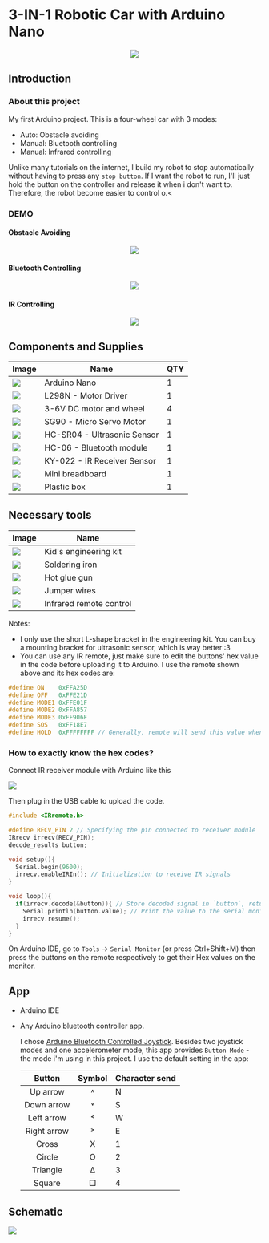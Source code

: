 # 3-IN-1 Robotic Car with Arduino Nano
<p align="center">
  <img src="images/cover.jpg"/>
</p>

## Introduction
### About this project
My first Arduino project. This is a four-wheel car with 3 modes:
- Auto: Obstacle avoiding
- Manual: Bluetooth controlling
- Manual: Infrared controlling

Unlike many tutorials on the internet, I build my robot to stop automatically without having to press any `stop button`. If I want the robot to run, I'll just hold the button on the controller and release it when i don't want to. Therefore, the robot become easier to control o.<

### DEMO
#### Obstacle Avoiding
<p align="center">
  <img src="images/DEMO/obstacle_avoiding.gif"/>
</p>

#### Bluetooth Controlling
<p align="center">
  <img src="images/DEMO/bluetooth_controlling.gif"/>
</p>

#### IR Controlling
<p align="center">
  <img src="images/DEMO/IR_controlling.gif"/>
</p>

## Components and Supplies
| Image                                      | Name                        | QTY |
|--------------------------------------------|-----------------------------|-----|
| ![](images/components/arduino_nano.png)    | Arduino Nano                | 1   |
| ![](images/components/L298N.png)           | L298N - Motor Driver        | 1   |
| ![](images/components/DC_motor.png)        | 3-6V DC motor and wheel     | 4   |
| ![](images/components/SG90.png)            | SG90 - Micro Servo Motor    | 1   |
| ![](images/components/HC_SR04.png)         | HC-SR04 - Ultrasonic Sensor | 1   |
| ![](images/components/HC_06.png)           | HC-06 - Bluetooth module    | 1   |
| ![](images/components/KY_022.png)          | KY-022 - IR Receiver Sensor | 1   |
| ![](images/components/mini_breadboard.png) | Mini breadboard             | 1   |
| ![](images/components/box.png)             | Plastic box                 | 1   |

## Necessary tools
| Image                                      | Name                    |
|--------------------------------------------|-------------------------|
| ![](images/components/engineering_kit.png) | Kid's engineering kit   |
| ![](images/components/soldering_iron.png)  | Soldering iron          |
| ![](images/components/glue_gun.png)        | Hot glue gun            |
| ![](images/components/jumper_wires.png)    | Jumper wires            |
| ![](images/components/IRremote.png)        | Infrared remote control |

Notes:
- I only use the short L-shape bracket in the engineering kit. You can buy a mounting bracket for ultrasonic sensor, which is way better :3
- You can use any IR remote, just make sure to edit the buttons' hex value in the code before uploading it to Arduino. I use the remote shown above and its hex codes are:
```c
#define ON    0xFFA25D
#define OFF   0xFFE21D
#define MODE1 0xFFE01F
#define MODE2 0xFFA857
#define MODE3 0xFF906F
#define SOS   0xFF18E7
#define HOLD  0xFFFFFFFF // Generally, remote will send this value when you're holding a button
```
### How to exactly know the hex codes?
Connect IR receiver module with Arduino like this

<img src="images/IRremote_bb.svg"/>

Then plug in the USB cable to upload the code. 
```c
#include <IRremote.h>

#define RECV_PIN 2 // Specifying the pin connected to receiver module
IRrecv irrecv(RECV_PIN);
decode_results button;

void setup(){
  Serial.begin(9600);
  irrecv.enableIRIn(); // Initialization to receive IR signals 
}

void loop(){
  if(irrecv.decode(&button)){ // Store decoded signal in `button`, return 0 if nothing is received        
    Serial.println(button.value); // Print the value to the serial monitor
    irrecv.resume();
  }
}
```
On Arduino IDE, go to `Tools` -> `Serial Monitor` (or press Ctrl+Shift+M) then press the buttons on the remote respectively to get their Hex values on the monitor.

## App
- Arduino IDE
- Any Arduino bluetooth controller app. 

  I chose [Arduino Bluetooth Controlled Joystick](https://play.google.com/store/apps/details?id=uncia.robotics.joystick). Besides two joystick modes and one accelerometer mode, this app provides `Button Mode` - the mode i'm using in this project. I use the default setting in the app:
  
  | Button      | Symbol | Character send |
  |:-----------:|:------:|----------------|
  | Up arrow    | ˄      | N              |
  | Down arrow  | ˅      | S              |
  | Left arrow  | ˂      | W              |
  | Right arrow | ˃      | E              |
  | Cross       | X      | 1              |
  | Circle      | O      | 2              |
  | Triangle    | Δ      | 3              |
  | Square      | □      | 4              |

## Schematic
![](images/3_in_1_robot_bb.svg)
